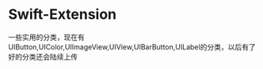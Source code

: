 # Swift-Extension
一些实用的分类，现在有UIButton,UIColor,UIImageView,UIView,UIBarButton,UILabel的分类，以后有了好的分类还会陆续上传
